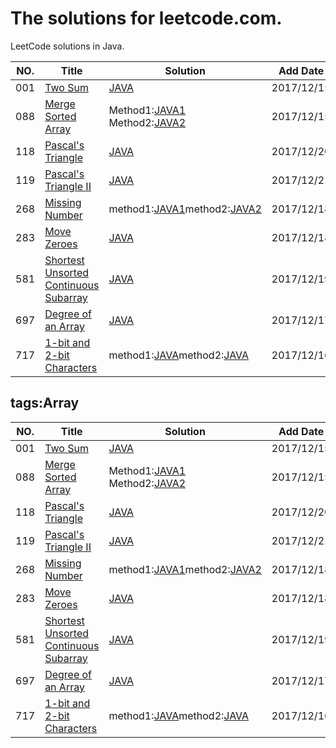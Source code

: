 The solutions for leetcode.com.
========================
LeetCode solutions in Java.

|NO.|Title|Solution|Add Date|Difficulty|
|---|-----|--------|--------|----------|
|001|[Two Sum][001]|[JAVA](_001_TwoSum.java)|2017/12/15|Easy|
|088|[Merge Sorted Array][088]|Method1:[JAVA1](_088_MergeSortedArray.java) Method2:[JAVA2](_088_MergeSortedArray_with_NoMoreSpace.java)|2017/12/15|Easy|
|118|[Pascal's Triangle][118]|[JAVA](_118_PascalssTriangle.java)|2017/12/20|Easy|
|119|[Pascal's Triangle II][119]|[JAVA](_118_PascalsTriangle.java)|2017/12/21|Easy|
|268|[Missing Number][268]|method1:[JAVA1](_268_MissingNumber.java)method2:[JAVA2](_268_MissingNumber_2.java)|2017/12/18|Easy|
|283|[Move Zeroes][283]|[JAVA](_283_MoveZeroes.java)|2017/12/18|Easy|
|581|[ Shortest Unsorted Continuous Subarray][581]|[JAVA](_581_ShortestUnsortedContinuousSubarray.java)|2017/12/19|Easy|
|697|[Degree of an Array][001]|[JAVA](_697_DegreeofanArray.java)|2017/12/17|Easy|
|717|[1-bit and 2-bit Characters][717]|method1:[JAVA](_717_1bit_and_2bitCharacters.java)method2:[JAVA](_717_1bit_and_2bitCharacters_2.java)|2017/12/16|Easy|

## tags:Array
|NO.|Title|Solution|Add Date|Difficulty|
|---|-----|--------|--------|----------|
|001|[Two Sum][001]|[JAVA](_001_TwoSum.java)|2017/12/15|Easy|
|088|[Merge Sorted Array][088]|Method1:[JAVA1](_088_MergeSortedArray.java) Method2:[JAVA2](_088_MergeSortedArray_with_NoMoreSpace.java)|2017/12/15|Easy|
|118|[Pascal's Triangle][118]|[JAVA](_118_PascalssTriangle.java)|2017/12/20|Easy|
|119|[Pascal's Triangle II][119]|[JAVA](_118_PascalsTriangle.java)|2017/12/21|Easy|
|268|[Missing Number][268]|method1:[JAVA1](_268_MissingNumber.java)method2:[JAVA2](_268_MissingNumber_2.java)|2017/12/18|Easy|
|283|[Move Zeroes][283]|[JAVA](_283_MoveZeroes.java)|2017/12/18|Easy|
|581|[ Shortest Unsorted Continuous Subarray][581]|[JAVA](_581_ShortestUnsortedContinuousSubarray.java)|2017/12/19|Easy|
|697|[Degree of an Array][001]|[JAVA](_697_DegreeofanArray.java)|2017/12/17|Easy|
|717|[1-bit and 2-bit Characters][717]|method1:[JAVA](_717_1bit_and_2bitCharacters.java)method2:[JAVA](_717_1bit_and_2bitCharacters_2.java)|2017/12/16|Easy|

[001]:https://leetcode.com/problems/two-sum/description/
[088]:https://leetcode.com/problems/merge-sorted-array/description/
[118]:https://leetcode.com/problems/pascals-triangle/description/
[119]:https://leetcode.com/problems/pascals-triangle-ii/description/
[268]:https://leetcode.com/problems/missing-number/description/
[283]:https://leetcode.com/problems/move-zeroes/
[581]:https://leetcode.com/problems/shortest-unsorted-continuous-subarray/description/
[697]:https://leetcode.com/problems/degree-of-an-array/
[717]:https://leetcode.com/problems/1-bit-and-2-bit-characters/description/













